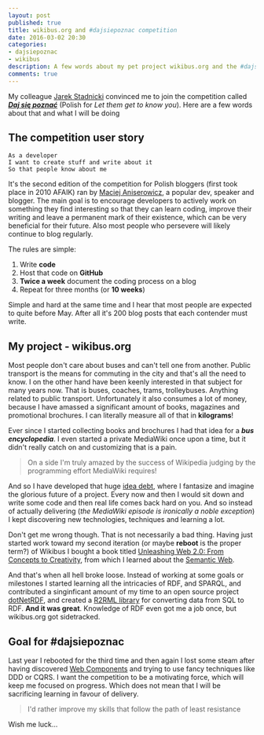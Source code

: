 ```yaml
---
layout: post
published: true
title: wikibus.org and #dajsiepoznac competition
date: 2016-03-02 20:30
categories:
- dajsiepoznac
- wikibus
description: A few words about my pet project wikibus.org and the #dajsiepoznac competition
comments: true
---
```


My colleague [Jarek Stadnicki][jareczek] convinced me to join the competition called ***[Daj się poznać][dajsiepoznac]*** 
(Polish for *Let them get to know you*). Here are a few words about that and what I will be doing

<!--more-->

## The competition user story

    As a developer
    I want to create stuff and write about it
    So that people know about me

It's the second edition of the competition for Polish bloggers (first took place in 2010 AFAIK) ran by [Maciej Aniserowicz][maniserowicz],
a popular dev, speaker and blogger. The main goal is to encourage developers to actively work on something they find 
interesting so that they can learn coding, improve their writing and leave a permanent mark of their existence, which 
can be very beneficial for their future. Also most people who persevere will likely continue to blog regularly.

The rules are simple:

1. Write **code**
1. Host that code on **GitHub**
1. **Twice a week** document the coding process on a blog
1. Repeat for three months (or **10 weeks**)

Simple and hard at the same time and I hear that most people are expected to quite before May. After all it's 200 blog
posts that each contender must write.

## My project - wikibus.org

Most people don't care about buses and can't tell one from another. Public transport is the means for commuting in the
city and that's all the need to know. I on the other hand have been keenly interested in that subject for many years now.
That is buses, coaches, trams, trolleybuses. Anything related to public transport. Unfortunately it also consumes a lot of
money, because I have amassed a significant amount of books, magazines and promotional brochures. I can literally measure
all of that in **kilograms**!

Ever since I started collecting books and brochures I had that idea for a ***bus encyclopedia***. I even started a private
MediaWiki once upon a time, but it didn't really catch on and customizing that is a pain. 

> On a side I'm truly amazed by the success of Wikipedia judging by the programming effort MediaWiki requires!

And so I have developed that huge [idea debt][idea-debt], where I fantasize and imagine the glorious future of a project.
Every now and then I would sit down and write some code and then real life comes back hard on you. And so instead of 
actually delivering (*the MediaWiki episode is ironically a noble exception*) I kept discovering new technologies, 
techniques and learning a lot. 

Don't get me wrong though. That is not necessarily a bad thing. Having just started work toward my second iteration (or 
maybe **reboot** is the proper term?) of Wikibus I bought a book titled [Unleashing Web 2.0: From Concepts to Creativity][amazon],
from which I learned about the [Semantic Web][semweb]. 

And that's when all hell broke loose. Instead of working at some goals or milestones I started learning all the intricacies
of RDF, and SPARQL, and contributed a singinficant amount of my time to an open source project [dotNetRDF][dotNetRDF],
and created a [R2RML library][r2rml4net] for converting data from SQL to RDF. **And it was great**. Knowledge of RDF even 
got me a job once, but wikibus.org got sidetracked. 

## Goal for #dajsiepoznac

Last year I rebooted for the third time and then again I lost some steam after having discovered [Web Components][wc] and
trying to use fancy techniques like DDD or CQRS. I want the competition to be a motivating force, which will keep me focused
on progress. Which does not mean that I will be sacrificing learning in favour of delivery.

> I'd rather improve my skills that follow the path of least resistance

Wish me luck...

[jareczek]: https://twitter.com/j_stadnicki
[dajsiepoznac]: http://www.maciejaniserowicz.com/daj-sie-poznac/
[maniserowicz]: http://twitter.com/maniserowicz
[idea-debt]: http://jessicaabel.com/2016/01/27/idea-debt/
[amazon]: http://www.amazon.com/gp/product/0123740347
[semweb]: https://en.wikipedia.org/wiki/Semantic_Web
[dotNetRDF]: http://www.dotnetrdf.org/
[r2rml4net]: http://r2rml.net
[wc]: http://webcomponents.org/